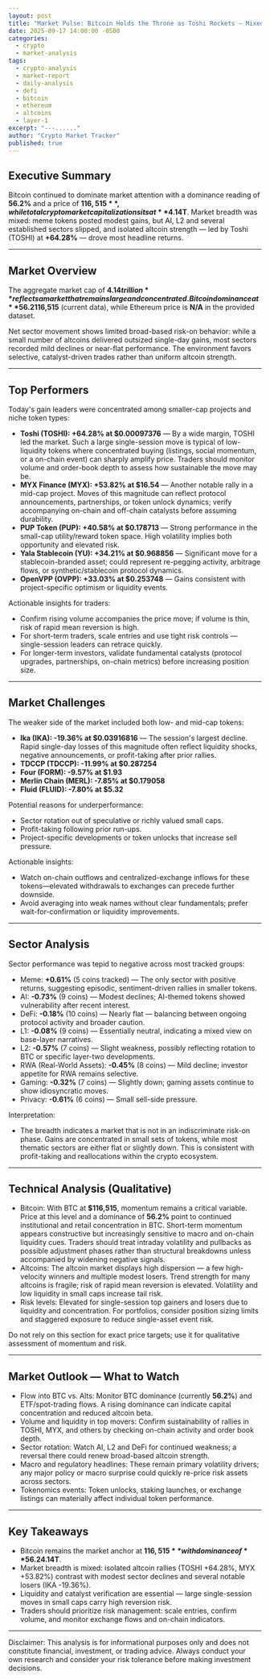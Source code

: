 ```yaml
---
layout: post
title: "Market Pulse: Bitcoin Holds the Throne as Toshi Rockets — Mixed Sector Breadth Caps Rally"
date: 2025-09-17 14:00:00 -0500
categories:
  - crypto
  - market-analysis
tags:
  - crypto-analysis
  - market-report
  - daily-analysis
  - defi
  - bitcoin
  - ethereum
  - altcoins
  - layer-1
excerpt: "---......"
author: "Crypto Market Tracker"
published: true
---
```


## Executive Summary
Bitcoin continued to dominate market attention with a dominance reading of **56.2%** and a price of **$116,515**, while total crypto market capitalization sits at **$4.14T**. Market breadth was mixed: meme tokens posted modest gains, but AI, L2 and several established sectors slipped, and isolated altcoin strength — led by Toshi (TOSHI) at **+64.28%** — drove most headline returns.

---

## Market Overview
The aggregate market cap of **$4.14 trillion** reflects a market that remains large and concentrated. Bitcoin dominance at **56.2%** indicates that more than half of market value resides in BTC, keeping capital allocation skewed toward the largest liquid asset. BTC is trading at **$116,515** (current data), while Ethereum price is **N/A** in the provided dataset.

Net sector movement shows limited broad-based risk-on behavior: while a small number of altcoins delivered outsized single-day gains, most sectors recorded mild declines or near-flat performance. The environment favors selective, catalyst-driven trades rather than uniform altcoin strength.

---

## Top Performers
Today's gain leaders were concentrated among smaller-cap projects and niche token types:

- **Toshi (TOSHI): +64.28% at $0.00097376** — By a wide margin, TOSHI led the market. Such a large single-session move is typical of low-liquidity tokens where concentrated buying (listings, social momentum, or a on-chain event) can sharply amplify price. Traders should monitor volume and order-book depth to assess how sustainable the move may be.
- **MYX Finance (MYX): +53.82% at $16.54** — Another notable rally in a mid-cap project. Moves of this magnitude can reflect protocol announcements, partnerships, or token unlock dynamics; verify accompanying on-chain and off-chain catalysts before assuming durability.
- **PUP Token (PUP): +40.58% at $0.178713** — Strong performance in the small-cap utility/reward token space. High volatility implies both opportunity and elevated risk.
- **Yala Stablecoin (YU): +34.21% at $0.968856** — Significant move for a stablecoin-branded asset; could represent re-pegging activity, arbitrage flows, or synthetic/stablecoin protocol dynamics.
- **OpenVPP (OVPP): +33.03% at $0.253748** — Gains consistent with project-specific optimism or liquidity events.

Actionable insights for traders:
- Confirm rising volume accompanies the price move; if volume is thin, risk of rapid mean reversion is high.
- For short-term traders, scale entries and use tight risk controls — single-session leaders can retrace quickly.
- For longer-term investors, validate fundamental catalysts (protocol upgrades, partnerships, on-chain metrics) before increasing position size.

---

## Market Challenges
The weaker side of the market included both low- and mid-cap tokens:

- **Ika (IKA): -19.36% at $0.03916816** — The session's largest decline. Rapid single-day losses of this magnitude often reflect liquidity shocks, negative announcements, or profit-taking after prior rallies.
- **TDCCP (TDCCP): -11.99% at $0.287254**
- **Four (FORM): -9.57% at $1.93**
- **Merlin Chain (MERL): -7.85% at $0.179058**
- **Fluid (FLUID): -7.80% at $5.32**

Potential reasons for underperformance:
- Sector rotation out of speculative or richly valued small caps.
- Profit-taking following prior run-ups.
- Project-specific developments or token unlocks that increase sell pressure.

Actionable insights:
- Watch on-chain outflows and centralized-exchange inflows for these tokens—elevated withdrawals to exchanges can precede further downside.
- Avoid averaging into weak names without clear fundamentals; prefer wait-for-confirmation or liquidity improvements.

---

## Sector Analysis
Sector performance was tepid to negative across most tracked groups:

- Meme: **+0.61%** (5 coins tracked) — The only sector with positive returns, suggesting episodic, sentiment-driven rallies in smaller tokens.
- AI: **-0.73%** (9 coins) — Modest declines; AI-themed tokens showed vulnerability after recent interest.
- DeFi: **-0.18%** (10 coins) — Nearly flat — balancing between ongoing protocol activity and broader caution.
- L1: **-0.08%** (9 coins) — Essentially neutral, indicating a mixed view on base-layer narratives.
- L2: **-0.57%** (7 coins) — Slight weakness, possibly reflecting rotation to BTC or specific layer-two developments.
- RWA (Real-World Assets): **-0.45%** (8 coins) — Mild decline; investor appetite for RWA remains selective.
- Gaming: **-0.32%** (7 coins) — Slightly down; gaming assets continue to show idiosyncratic moves.
- Privacy: **-0.61%** (6 coins) — Small sell-side pressure.

Interpretation:
- The breadth indicates a market that is not in an indiscriminate risk-on phase. Gains are concentrated in small sets of tokens, while most thematic sectors are either flat or slightly down. This is consistent with profit-taking and reallocations within the crypto ecosystem.

---

## Technical Analysis (Qualitative)
- Bitcoin: With BTC at **$116,515**, momentum remains a critical variable. Price at this level and a dominance of **56.2%** point to continued institutional and retail concentration in BTC. Short-term momentum appears constructive but increasingly sensitive to macro and on-chain liquidity cues. Traders should treat intraday volatility and pullbacks as possible adjustment phases rather than structural breakdowns unless accompanied by widening negative signals.
- Altcoins: The altcoin market displays high dispersion — a few high-velocity winners and multiple modest losers. Trend strength for many altcoins is fragile; risk of rapid mean reversion is elevated. Volatility and low liquidity in small caps increase tail risk.
- Risk levels: Elevated for single-session top gainers and losers due to liquidity and concentration. For portfolios, consider position sizing limits and staggered exposure to reduce single-asset event risk.

Do not rely on this section for exact price targets; use it for qualitative assessment of momentum and risk.

---

## Market Outlook — What to Watch
- Flow into BTC vs. Alts: Monitor BTC dominance (currently **56.2%**) and ETF/spot-trading flows. A rising dominance can indicate capital concentration and reduced altcoin beta.
- Volume and liquidity in top movers: Confirm sustainability of rallies in TOSHI, MYX, and others by checking on-chain activity and order book depth.
- Sector rotation: Watch AI, L2 and DeFi for continued weakness; a reversal there could renew broad-based altcoin strength.
- Macro and regulatory headlines: These remain primary volatility drivers; any major policy or macro surprise could quickly re-price risk assets across sectors.
- Tokenomics events: Token unlocks, staking launches, or exchange listings can materially affect individual token performance.

---

## Key Takeaways
- Bitcoin remains the market anchor at **$116,515** with dominance of **56.2%**; the broader market cap is **$4.14T**.
- Market breadth is mixed: isolated altcoin rallies (TOSHI +64.28%, MYX +53.82%) contrast with modest sector declines and several notable losers (IKA -19.36%).
- Liquidity and catalyst verification are essential — large single-session moves in small caps carry high reversion risk.
- Traders should prioritize risk management: scale entries, confirm volume, and monitor exchange flows and on-chain indicators.

---

Disclaimer: This analysis is for informational purposes only and does not constitute financial, investment, or trading advice. Always conduct your own research and consider your risk tolerance before making investment decisions.